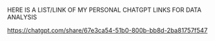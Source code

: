 HERE IS A LIST/LINK OF MY PERSONAL CHATGPT LINKS FOR DATA ANALYSIS

https://chatgpt.com/share/67e3ca54-51b0-800b-bb8d-2ba81757f547

